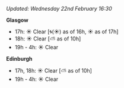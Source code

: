*Updated: Wednesday 22nd February 16:30*

**Glasgow**

* 17h: :sunny: Clear [:cyclone:(:sunny:) as of 16h, :sunny: as of 17h]
* 18h: :sunny: Clear [:partly_sunny: as of 10h]
* 19h - 4h: :sunny: Clear

**Edinburgh**

* 17h, 18h: :sunny: Clear [:partly_sunny: as of 10h]
* 19h - 4h: :sunny: Clear

